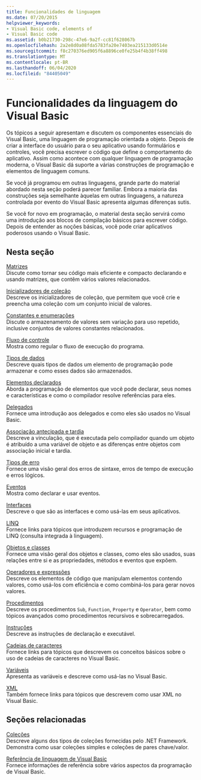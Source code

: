 ```yaml
---
title: Funcionalidades de linguagem
ms.date: 07/20/2015
helpviewer_keywords:
- Visual Basic code, elements of
- Visual Basic code
ms.assetid: b0b21730-298c-47e6-9a2f-cc81f628067b
ms.openlocfilehash: 2a2e8d0a08fda5783fa20e7403ea215133d0514e
ms.sourcegitcommit: f8c270376ed905f6a8896ce0fe25b4f4b38ff498
ms.translationtype: MT
ms.contentlocale: pt-BR
ms.lasthandoff: 06/04/2020
ms.locfileid: "84405049"
---
```

# <a name="visual-basic-language-features"></a>Funcionalidades da linguagem do Visual Basic
Os tópicos a seguir apresentam e discutem os componentes essenciais do Visual Basic, uma linguagem de programação orientada a objeto. Depois de criar a interface do usuário para o seu aplicativo usando formulários e controles, você precisa escrever o código que define o comportamento do aplicativo. Assim como acontece com qualquer linguagem de programação moderna, o Visual Basic dá suporte a várias construções de programação e elementos de linguagem comuns.  
  
 Se você já programou em outras linguagens, grande parte do material abordado nesta seção poderá parecer familiar. Embora a maioria das construções seja semelhante àquelas em outras linguagens, a natureza controlada por evento do Visual Basic apresenta algumas diferenças sutis.  
  
 Se você for novo em programação, o material desta seção servirá como uma introdução aos blocos de compilação básicos para escrever código. Depois de entender as noções básicas, você pode criar aplicativos poderosos usando o Visual Basic.  
  
## <a name="in-this-section"></a>Nesta seção  
 [Matrizes](arrays/index.md)  
 Discute como tornar seu código mais eficiente e compacto declarando e usando matrizes, que contêm vários valores relacionados.  
  
 [Inicializadores de coleção](collection-initializers/index.md)  
 Descreve os inicializadores de coleção, que permitem que você crie e preencha uma coleção com um conjunto inicial de valores.  
  
 [Constantes e enumerações](constants-enums/index.md)  
 Discute o armazenamento de valores sem variação para uso repetido, inclusive conjuntos de valores constantes relacionados.  
  
 [Fluxo de controle](control-flow/index.md)  
 Mostra como regular o fluxo de execução do programa.  
  
 [Tipos de dados](data-types/index.md)  
 Descreve quais tipos de dados um elemento de programação pode armazenar e como esses dados são armazenados.  
  
 [Elementos declarados](declared-elements/index.md)  
 Aborda a programação de elementos que você pode declarar, seus nomes e características e como o compilador resolve referências para eles.  
  
 [Delegados](delegates/index.md)  
 Fornece uma introdução aos delegados e como eles são usados no Visual Basic.  
  
 [Associação antecipada e tardia](early-late-binding/index.md)  
 Descreve a vinculação, que é executada pelo compilador quando um objeto é atribuído a uma variável de objeto e as diferenças entre objetos com associação inicial e tardia.  
  
 [Tipos de erro](error-types.md)  
 Fornece uma visão geral dos erros de sintaxe, erros de tempo de execução e erros lógicos.  
  
 [Eventos](events/index.md)  
 Mostra como declarar e usar eventos.  
  
 [Interfaces](interfaces/index.md)  
 Descreve o que são as interfaces e como usá-las em seus aplicativos.  
  
 [LINQ](linq/index.md)  
 Fornece links para tópicos que introduzem recursos e programação de LINQ (consulta integrada à linguagem).  
  
 [Objetos e classes](objects-and-classes/index.md)  
 Fornece uma visão geral dos objetos e classes, como eles são usados, suas relações entre si e as propriedades, métodos e eventos que expõem.  
  
 [Operadores e expressões](operators-and-expressions/index.md)  
 Descreve os elementos de código que manipulam elementos contendo valores, como usá-los com eficiência e como combiná-los para gerar novos valores.  
  
 [Procedimentos](procedures/index.md)  
 Descreve os procedimentos `Sub`, `Function`, `Property` e `Operator`, bem como tópicos avançados como procedimentos recursivos e sobrecarregados.  
  
 [Instruções](statements.md)  
 Descreve as instruções de declaração e executável.  
  
 [Cadeias de caracteres](strings/index.md)  
 Fornece links para tópicos que descrevem os conceitos básicos sobre o uso de cadeias de caracteres no Visual Basic.  
  
 [Variáveis](variables/index.md)  
 Apresenta as variáveis e descreve como usá-las no Visual Basic.  
  
 [XML](xml/index.md)  
 Também fornece links para tópicos que descrevem como usar XML no Visual Basic.  
  
## <a name="related-sections"></a>Seções relacionadas

 [Coleções](../concepts/collections.md)  
 Descreve alguns dos tipos de coleções fornecidas pelo .NET Framework. Demonstra como usar coleções simples e coleções de pares chave/valor.  
  
 [Referência de linguagem de Visual Basic](../../language-reference/index.md)  
 Fornece informações de referência sobre vários aspectos da programação de Visual Basic.
